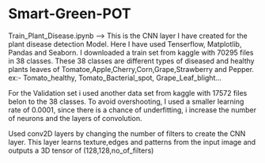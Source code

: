# Smart-Green-POT

Train_Plant_Disease.ipynb --> This is the CNN layer I have created for the plant disease detection Model.
  Here I have used Tenserflow, Matplotlib, Pandas and Seaborn. I downloaded a train set from kaggle with 70295 files in 38 classes. These 38 classes are different types of diseased and healthy plants leaves of Tomatoe,Apple,Cherry,Corn,Grape,Strawberry and Pepper. ex:- Tomato_healthy, Tomato_Bacterial_spot, Grape_Leaf_blight...

For the Validation set i used another data set from kaggle with 17572 files belon to the 38 classes. To avoid overshooting, I used a smaller learning rate of 0.0001, since there is a chance of underfitting, i increase the number of neurons and the layers of convolution.

Used conv2D layers by changing the number of filters to create the CNN layer. This layer learns texture,edges and patterns from the input image and outputs a 3D tensor of (128,128,no_of_filters)


